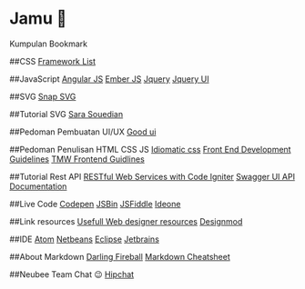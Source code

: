 # Jamu :beer:
Kumpulan Bookmark

##CSS
[Framework List](http://usablica.github.io/front-end-frameworks/compare.html)

##JavaScript
[Angular JS](https://angularjs.org/)
[Ember JS](http://emberjs.com/)
[Jquery](https://jquery.com/)
[Jquery UI](https://jqueryui.com/)

##SVG
[Snap SVG](http://snapsvg.io/)

##Tutorial SVG
[Sara Souedian](http://sarasoueidan.com/)

##Pedoman Pembuatan UI/UX
[Good ui](https://www.goodui.org/)

##Pedoman Penulisan HTML CSS JS
[Idiomatic css](https://github.com/necolas/idiomatic-css/tree/master/translations/id-ID)
[Front End Development Guidelines](http://taitems.github.io/Front-End-Development-Guidelines/)
[TMW Frontend Guidlines](https://github.com/tmwagency/TMW-frontend-guidelines/blob/master/Front-End%20development%20guidelines.mdown)

##Tutorial Rest API
[RESTful Web Services with Code Igniter](http://code.tutsplus.com/tutorials/working-with-restful-services-in-codeigniter--net-8814)
[Swagger UI API Documentation](https://github.com/swagger-api/swagger-ui)

##Live Code
[Codepen](http://codepen.io)
[JSBin](http://jsbin.com)
[JSFiddle](http://jsfiddle.com)
[Ideone](https://ideone.com/)

##Link resources
[Usefull Web designer resources](http://agiledesigners.com/)
[Designmod](http://designmodo.com/resources/)

##IDE
[Atom](atom.io)
[Netbeans](netbeans.org)
[Eclipse](eclipse.org)
[Jetbrains](https://www.jetbrains.com)

##About Markdown
[Darling Fireball](http://daringfireball.net/projects/markdown/syntax)
[Markdown Cheatsheet](https://github.com/adam-p/markdown-here/wiki/Markdown-Cheatsheet)

##Neubee Team Chat :wink:
[Hipchat](https://www.hipchat.com/invite/351627/fee027ec3890ea109dcc108eba40bd0c)

